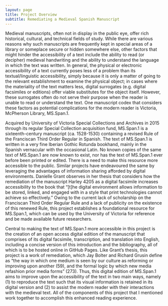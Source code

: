 ```yaml
---
layout: page
title: Project Overview
subtitle: Remediating a Medieval Spanish Manuscript
---
```


Medieval manuscripts, often not in display in the public eye, offer rich historical, cultural, and technical fields of study. While there are various reasons why such manuscripts are frequently kept in special areas of a library or someplace secure or hidden somewhere else, other factors that might hinder the accessibility of a text include the ability to read (or decipher) medieval handwriting and the ability to understand the language in which the text was written. In general, the physical or electronic accessibility of a text currently poses less of a problem than its textual/linguistic accessibility, simply because it is only a matter of going to the relevant establishment to examine the physical object; in cases where the materiality of the text matters less, digital surrogates (e.g. digital facsimiles or editions) offer viable substitutes for the object itself. However, these surrogates often do not serve their purpose when the reader is unable to read or understand the text. One manuscript codex that considers these factors as potential complications for the modern reader is Victoria, McPherson Library, MS.Span.1. 

Acquired by University of Victoria Special Collections and Archives in 2015 through its regular Special Collection acquisition fund, MS.Span.1 is a sixteenth-century manuscript (ca. 1528-1530) containing a revised Rule of the Franciscan Third Order Regular in Spanish. The text of MS.Span.1 is written in a very fine Iberian Gothic Rotunda bookhand,  mainly in the Spanish vernacular with the occasional Latin. No known copies of the same text of MS.Span.1 are now known to exist, nor has the text of MS.Span.1 ever before been printed or edited.  There is a need to make this resource more accessible to the public. Similar projects have endeavoured the same by leveraging the advantages of information sharing afforded by digital environments. Danielle Grant observes in her thesis that considers how the remediation of the manuscript Harley 4205 as a digital facsimile increases accessibility to the book that “[t]he digital environment allows information to be stored, linked, and engaged with in a style that print technologies cannot achieve so effectively.”  Owing to the current lack of scholarship on the Franciscan Third Order Regular Rule and a lack of publicity on the existence of this renewed Rule,  this project establishes a foundational resource for MS.Span.1, which can be used by the University of Victoria for reference and be made available future researchers. 

Central to making the text of MS.Span.1 more accessible in this project is the creation of an open access digital edition of the manuscript that comprises of its digital facsimile, transcription, and translation into English, including a concise version of this introduction and the bibliography, all of which is to be hosted online in GitHub Pages.  Like Grant’s thesis, this project is a work of remediation, which Jay Bolter and Richard Grusin define as “the way in which one medium is seen by our culture as reforming or improving upon another (59), and the formal logic by which new media refashion prior media forms” (273). Thus, this digital edition of MS.Span.1 aims to improve upon the accessibility of the text in two main ways, namely (1) to reproduce the text such that its visual information is retained in its digital version and (2) to assist the modern reader with their interactions with the medieval text.  All of the components of this project that I mentioned work together to accomplish this enhanced reading experience. 
